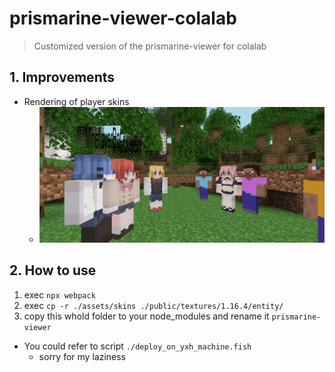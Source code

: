 # prismarine-viewer-colalab

> Customized version of the prismarine-viewer for colalab

## 1. Improvements

* Rendering of player skins
  * ![pic1](./README/pic1.png)

## 2. How to use

1. exec `npx webpack`
2. exec `cp -r ./assets/skins ./public/textures/1.16.4/entity/`
3. copy this whold folder to your node_modules and rename it `prismarine-viewer`
* You could refer to script `./deploy_on_yxh_machine.fish`
  * sorry for my laziness
